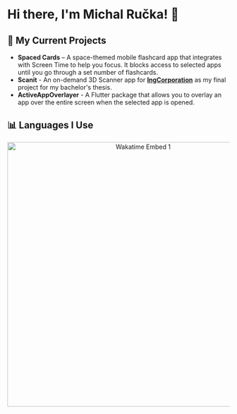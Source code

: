 # Hi there, I'm Michal Ručka! 👋

## 🔧 My Current Projects
- **Spaced Cards** – A space-themed mobile flashcard app that integrates with Screen Time to help you focus. It blocks access to selected apps until you go through a set number of flashcards.
- **Scanit** - An on-demand 3D Scanner app for **[IngCorporation](http://www.ingcorporation.cz)** as my final project for my bachelor's thesis.
- **ActiveAppOverlayer** - A Flutter package that allows you to overlay an app over the entire screen when the selected app is opened.

## 📊 Languages I Use
<p align="center">
    <img src="https://wakatime.com/share/@TheMikerik/c9d06d0f-c103-4468-b81d-0aeaff55def2.svg" alt="Wakatime Embed 1" width="600px">
</p>